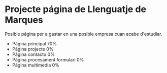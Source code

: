 # Projecte página de Llenguatje de Marques

Posible página per a gastar en una posible empresa cuan acabe d'estudiar.

- Página principal 70%
- Página projecte 0%
- Página contacto 0%
- Página procesament formulari 0%
- Página multimedia 0%
